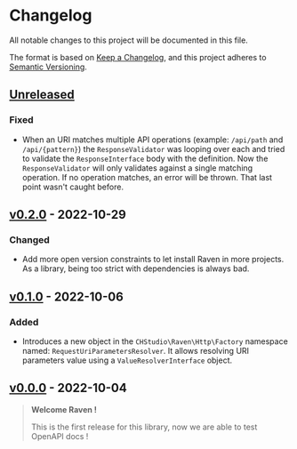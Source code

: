 # Changelog
All notable changes to this project will be documented in this file.

The format is based on [Keep a Changelog](https://keepachangelog.com/en/1.0.0/),
and this project adheres to [Semantic Versioning](https://semver.org/spec/v2.0.0.html).

## [Unreleased]
### Fixed
- When an URI matches multiple API operations (example: `/api/path` and `/api/{pattern}`)
  the `ResponseValidator` was looping over each and tried to validate the `ResponseInterface`
  body with the definition. Now the `ResponseValidator` will only validates against
  a single matching operation. If no operation matches, an error will be thrown.
  That last point wasn't caught before.

## [v0.2.0] - 2022-10-29
### Changed
- Add more open version constraints to let install Raven in more projects.
  As a library, being too strict with dependencies is always bad.

## [v0.1.0] - 2022-10-06
### Added
- Introduces a new object in the `CHStudio\Raven\Http\Factory` namespace named:
  `RequestUriParametersResolver`. It allows resolving URI parameters value using
  a `ValueResolverInterface` object.

## [v0.0.0] - 2022-10-04

> **Welcome Raven !**
>
> This is the first release for this library, now we are able to test OpenAPI docs !

[Unreleased]: https://github.com/chstudio/raven/compare/v0.2.0...HEAD
[v0.2.0]: https://github.com/chstudio/raven/releases/tag/v0.2.0
[v0.1.0]: https://github.com/chstudio/raven/releases/tag/v0.1.0
[v0.0.0]: https://github.com/chstudio/raven/releases/tag/v0.0.0
